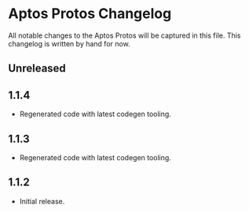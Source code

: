 # Aptos Protos Changelog

All notable changes to the Aptos Protos will be captured in this file. This changelog is written by hand for now.

## Unreleased

## 1.1.4
- Regenerated code with latest codegen tooling.

## 1.1.3
- Regenerated code with latest codegen tooling.

## 1.1.2
- Initial release.
